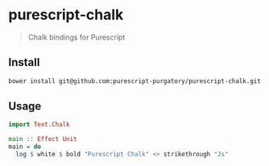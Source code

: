 # purescript-chalk

> Chalk bindings for Purescript

## Install 

```sh
bower install git@github.com:purescript-purgatory/purescript-chalk.git
```

## Usage

```haskell
import Text.Chalk

main :: Effect Unit
main = do
  log $ white $ bold "Purescript Chalk" <> strikethrough "Js"
```
